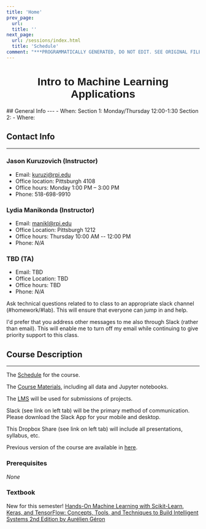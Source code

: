 ```yaml
---
title: 'Home'
prev_page:
  url: 
  title: ''
next_page:
  url: /sessions/index.html
  title: 'Schedule'
comment: "***PROGRAMMATICALLY GENERATED, DO NOT EDIT. SEE ORIGINAL FILES IN /content***"
---
```

<h1  style="font-family:  Verdana,  Geneva,  sans-serif;  text-align:center;">Intro  to  Machine  Learning  Applications</h1>
##  General  Info 
--- 
-  When:  Section  1:  Monday/Thursday  12:00-1:30    Section  2:   
-  Where:   

##  Contact  Info 
--- 
###  Jason  Kuruzovich  (Instructor) 
-  Email:  kuruzj@rpi.edu 
-  Office  location:  Pittsburgh  4108 
-  Office  hours:  Monday  1:00  PM  –  3:00  PM   
-  Phone:  518-698-9910 

###  Lydia  Manikonda  (Instructor) 
-  Email:  manikl@rpi.edu 
-  Office  Location:  Pittsburgh  1212 
-  Office  hours:  Thursday  10:00  AM  --  12:00  PM 
-  Phone:  *N/A* 

###  TBD  (TA) 
-  Email:  TBD 
-  Office  Location:  TBD 
-  Office  hours:  TBD 
-  Phone:  *N/A* 

Ask  technical  questions  related  to  to  class  to  an  appropriate  slack  channel  (#homework/#lab).  This  will  ensure  that  everyone  can  jump  in  and  help. 
 
I'd  prefer  that  you  address  other  messages  to  me  also  through  Slack  (rather  than  email).  This  will  enable  me  to  turn  off  my  email  while  continuing  to  give  priority  support  to  this  class. 
 
##  Course  Description 
--- 
The  [Schedule](https://rpi.analyticsdojo.com/sessions/index.html)  for  the  course. 
 
The  [Course  Materials](https://github.com/RPI-DATA/course-intro-ml-app/tree/master/content),  including  all  data  and  Jupyter  notebooks. 
 
The  [LMS](https://lms.rpi.edu/)  will  be  used  for  submissions  of  projects. 
 
Slack  (see  link  on  left  tab)  will  be  the  primary  method  of  communication.  Please  download  the  Slack  App  for  your  mobile  and  desktop. 
 
This  Dropbox  Share  (see  link  on  left  tab)  will  include  all  presentations,  syllabus,  etc.       
 
Previous  version  of  the  course  are  available  in  [here](http://archive.analyticsdojo.com). 
 
 
###  Prerequisites 
*None* 
 
###  Textbook 
New  for  this  semester!  [Hands-On  Machine  Learning  with  Scikit-Learn,  Keras,  and  TensorFlow:  Concepts,  Tools,  and  Techniques  to  Build  Intelligent  Systems  2nd  Edition  by  Aurélien  Géron](https://www.amazon.com/Hands-Machine-Learning-Scikit-Learn-TensorFlow/dp/1492032646/ref=sr_1_1?keywords=machine+learning&qid=1578363365&sr=8-1)
